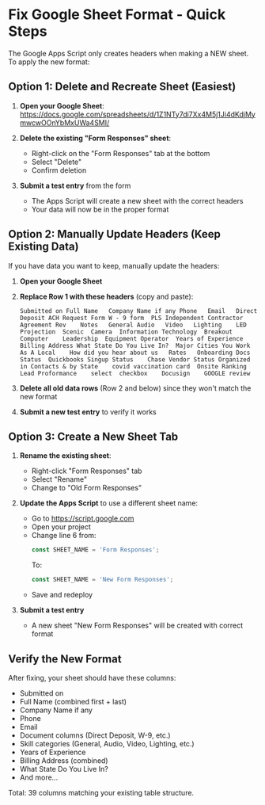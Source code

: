 # Fix Google Sheet Format - Quick Steps

The Google Apps Script only creates headers when making a NEW sheet. To apply the new format:

## Option 1: Delete and Recreate Sheet (Easiest)

1. **Open your Google Sheet**: 
   https://docs.google.com/spreadsheets/d/1Z1NTy7di7Xx4M5j1Ji4dKdjMymwcwOOnYbMxUWa4SMI/

2. **Delete the existing "Form Responses" sheet**:
   - Right-click on the "Form Responses" tab at the bottom
   - Select "Delete"
   - Confirm deletion

3. **Submit a test entry** from the form
   - The Apps Script will create a new sheet with the correct headers
   - Your data will now be in the proper format

## Option 2: Manually Update Headers (Keep Existing Data)

If you have data you want to keep, manually update the headers:

1. **Open your Google Sheet**

2. **Replace Row 1 with these headers** (copy and paste):
   ```
   Submitted on	Full Name	Company Name if any	Phone	Email	Direct Deposit ACH Request Form	W - 9 form	PLS Independent Contractor Agreement Rev	Notes	General	Audio	Video	Lighting	LED	Projection	Scenic	Camera	Information Technology	Breakout	Computer	Leadership	Equipment Operator	Years of Experience	Billing Address	What State Do You Live In?	Major Cities You Work As A Local	How did you hear about us	Rates	Onboarding Docs Status	Quickbooks Singup Status	Chase Vendor Status	Organized in Contacts & by State	covid vaccination card	Onsite Ranking	Lead Proformance	select	checkbox	Docusign	GOOGLE review
   ```

3. **Delete all old data rows** (Row 2 and below) since they won't match the new format

4. **Submit a new test entry** to verify it works

## Option 3: Create a New Sheet Tab

1. **Rename the existing sheet**:
   - Right-click "Form Responses" tab
   - Select "Rename"
   - Change to "Old Form Responses"

2. **Update the Apps Script** to use a different sheet name:
   - Go to https://script.google.com
   - Open your project
   - Change line 6 from:
     ```javascript
     const SHEET_NAME = 'Form Responses';
     ```
     To:
     ```javascript
     const SHEET_NAME = 'New Form Responses';
     ```
   - Save and redeploy

3. **Submit a test entry**
   - A new sheet "New Form Responses" will be created with correct format

## Verify the New Format

After fixing, your sheet should have these columns:
- Submitted on
- Full Name (combined first + last)
- Company Name if any
- Phone
- Email
- Document columns (Direct Deposit, W-9, etc.)
- Skill categories (General, Audio, Video, Lighting, etc.)
- Years of Experience
- Billing Address (combined)
- What State Do You Live In?
- And more...

Total: 39 columns matching your existing table structure.